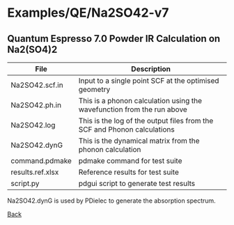# Examples/QE/Na2SO42-v7
## Quantum Espresso 7.0 Powder IR Calculation on Na2(SO4)2

| **File**          | **Description**                                                           |
| ----------------- | --------------------------------------------------------------------------|
| Na2SO42.scf.in    | Input to a single point SCF at the optimised geometry                     |
| Na2SO42.ph.in     | This is a phonon calculation using the wavefunction from the run above    |
| Na2SO42.log       | This is the log of the output files from the SCF and Phonon calculations  |
| Na2SO42.dynG      | This is the dynamical matrix from the phonon calculation                  |
| command.pdmake    | pdmake command for test suite                                             |
| results.ref.xlsx  | Reference results for test suite                                          |
| script.py         | pdgui script to generate test results                                     |

Na2SO42.dynG is used by PDielec to generate the absorption spectrum.

[Back](..)
